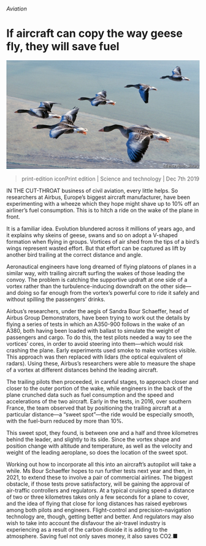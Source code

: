 ###### Aviation

# If aircraft can copy the way geese fly, they will save fuel 

![image](images/20191207_STP004_0.jpg) 

> print-edition iconPrint edition | Science and technology | Dec 7th 2019 

IN THE CUT-THROAT business of civil aviation, every little helps. So researchers at Airbus, Europe’s biggest aircraft manufacturer, have been experimenting with a wheeze which they hope might shave up to 10% off an airliner’s fuel consumption. This is to hitch a ride on the wake of the plane in front. 

It is a familiar idea. Evolution blundered across it millions of years ago, and it explains why skeins of geese, swans and so on adopt a V-shaped formation when flying in groups. Vortices of air shed from the tips of a bird’s wings represent wasted effort. But that effort can be captured as lift by another bird trailing at the correct distance and angle. 

Aeronautical engineers have long dreamed of flying platoons of planes in a similar way, with trailing aircraft surfing the wakes of those leading the convoy. The problem is catching the supportive updraft at one side of a vortex rather than the turbulence-inducing downdraft on the other side—and doing so far enough from the vortex’s powerful core to ride it safely and without spilling the passengers’ drinks. 

Airbus’s researchers, under the aegis of Sandra Bour Schaeffer, head of Airbus Group Demonstrators, have been trying to work out the details by flying a series of tests in which an A350-900 follows in the wake of an A380, both having been loaded with ballast to simulate the weight of passengers and cargo. To do this, the test pilots needed a way to see the vortices’ cores, in order to avoid steering into them—which would risk crashing the plane. Early experiments used smoke to make vortices visible. This approach was then replaced with lidars (the optical equivalent of radars). Using these, Airbus’s researchers were able to measure the shape of a vortex at different distances behind the leading aircraft. 

The trailing pilots then proceeded, in careful stages, to approach closer and closer to the outer portion of the wake, while engineers in the back of the plane crunched data such as fuel consumption and the speed and accelerations of the two aircraft. Early in the tests, in 2016, over southern France, the team observed that by positioning the trailing aircraft at a particular distance—a “sweet spot”—the ride would be especially smooth, with the fuel-burn reduced by more than 10%. 

This sweet spot, they found, is between one and a half and three kilometres behind the leader, and slightly to its side. Since the vortex shape and position change with altitude and temperature, as well as the velocity and weight of the leading aeroplane, so does the location of the sweet spot. 

Working out how to incorporate all this into an aircraft’s autopilot will take a while. Ms Bour Schaeffer hopes to run further tests next year and then, in 2021, to extend these to involve a pair of commercial airlines. The biggest obstacle, if those tests prove satisfactory, will be gaining the approval of air-traffic controllers and regulators. At a typical cruising speed a distance of two or three kilometres takes only a few seconds for a plane to cover, and the idea of flying that close for long distances has raised eyebrows among both pilots and engineers. Flight-control and precision-navigation technology are, though, getting better and better. And regulators may also wish to take into account the disfavour the air-travel industry is experiencing as a result of the carbon dioxide it is adding to the atmosphere. Saving fuel not only saves money, it also saves CO2.■ 


